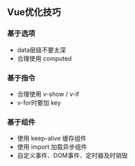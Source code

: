 ## Vue优化技巧

### 基于选项

* data层级不要太深
* 合理使用 computed

### 基于指令

* 合理使用 v-show / v-if
* v-for时要加 key

### 基于组件

* 使用 keep-alive 缓存组件
* 使用 import 加载异步组件
* 自定义事件、DOM事件、定时器及时销毁